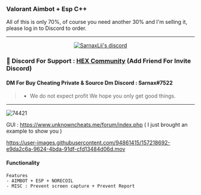 
###  Valorant Aimbot + Esp C++ 
All of this is only 70%, of course you need another 30% and I'm selling it, please log in to Discord to order.

***
  <p align="center">
    <a href="https://discord.com/users/943374631644045363">
        <img title="Sarnax discord" alt="SarnaxLii's discord" src="https://discord.c99.nl/widget/theme-3/943374631644045363.png"/>
    </a>
</p>


### 💬 Discord For Support : [HEX Community](https://discord.com/users/943374631644045363) (Add Friend For Invite Discord)

#### DM For Buy Cheating Private & Source Dm Discord : Sarnax#7522
> - We do not expect profit We hope you only get good things.


***

![74421](https://user-images.githubusercontent.com/94861415/158432161-1ea219c8-b733-410b-8453-54075ff36283.png)




GUI : https://www.unknowncheats.me/forum/index.php ( I just brought an example to show you ) 

https://user-images.githubusercontent.com/94861415/157218692-e9da2c6a-9624-4bda-91df-cfd13484d06d.mov




#### Functionality
```
Features
- AIMBOT + ESP + NORECOIL 
- MISC : Prevent screen capture + Prevent Report
```

